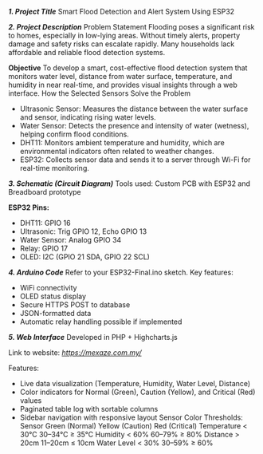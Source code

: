 _**1. Project Title**_
Smart Flood Detection and Alert System Using ESP32

_**2. Project Description**_
Problem Statement
Flooding poses a significant risk to homes, especially in low-lying areas. Without timely alerts, property damage and safety risks can escalate rapidly. Many households lack affordable and reliable flood detection systems.

**Objective**
To develop a smart, cost-effective flood detection system that monitors water level, distance from water surface, temperature, and humidity in near real-time, and provides visual insights through a web interface.
How the Selected Sensors Solve the Problem
- Ultrasonic Sensor: Measures the distance between the water surface and sensor, indicating rising water levels.
- Water Sensor: Detects the presence and intensity of water (wetness), helping confirm flood conditions.
- DHT11: Monitors ambient temperature and humidity, which are environmental indicators often related to weather changes.
- ESP32: Collects sensor data and sends it to a server through Wi-Fi for real-time monitoring.

_**3. Schematic (Circuit Diagram)**_
Tools used: Custom PCB with ESP32 and Breadboard prototype

**ESP32 Pins:**
- DHT11: GPIO 16
- Ultrasonic: Trig GPIO 12, Echo GPIO 13
- Water Sensor: Analog GPIO 34
- Relay: GPIO 17
- OLED: I2C (GPIO 21 SDA, GPIO 22 SCL)

_**4. Arduino Code**_
Refer to your ESP32-Final.ino sketch.
Key features:
- WiFi connectivity
- OLED status display
- Secure HTTPS POST to database
- JSON-formatted data
- Automatic relay handling possible if implemented

_**5. Web Interface**_
Developed in PHP + Highcharts.js

Link to website: _https://mexaze.com.my/_

Features:
- Live data visualization (Temperature, Humidity, Water Level, Distance)
- Color indicators for Normal (Green), Caution (Yellow), and Critical (Red) values
- Paginated table log with sortable columns
- Sidebar navigation with responsive layout
Sensor Color Thresholds:
Sensor	Green (Normal)	Yellow (Caution)	Red (Critical)
Temperature	< 30°C	30–34°C	≥ 35°C
Humidity	< 60%	60–79%	≥ 80%
Distance	> 20cm	11–20cm	≤ 10cm
Water Level	< 30%	30–59%	≥ 60%

